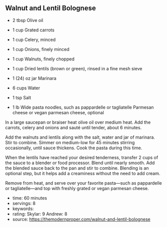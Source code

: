 Walnut and Lentil Bolognese
-----

- 2 tbsp Olive oil
- 1 cup Grated carrots
- 1 cup Celery, minced
- 1 cup Onions, finely minced
- 1 cup Walnuts, finely chopped
- 1 cup Dried lentils (brown or green), rinsed in a fine mesh sieve
- 1 (24) oz jar Marinara
- 6 cups Water
- 1 tsp Salt

- 1 lb Wide pasta noodles, such as pappardelle or tagliatelle
Parmesan cheese or vegan parmesan cheese, optional

In a large saucepan or braiser heat olive oil over medium heat. Add the carrots, celery and onions and sauté until tender, about 6 minutes.

Add the walnuts and lentils along with the salt, water and jar of marinara. Stir to combine. Simmer on medium-low for 45 minutes stirring occasionally, until sauce thickens. Cook the pasta during this time.

When the lentils have reached your desired tenderness, transfer 2 cups of the sauce to a blender or food processor. Blend until nearly smooth. Add the blended sauce back to the pan and stir to combine. Blending is an optional step, but it helps add a creaminess without the need to add cream.

Remove from heat, and serve over your favorite pasta—such as pappardelle or tagliatelle—and top with freshly grated or vegan parmesan cheese.

- time: 60 minutes
- servings: 8
- keywords:
- rating: Skylar: 9 Andrew: 8
- source: https://themodernproper.com/walnut-and-lentil-bolognese
